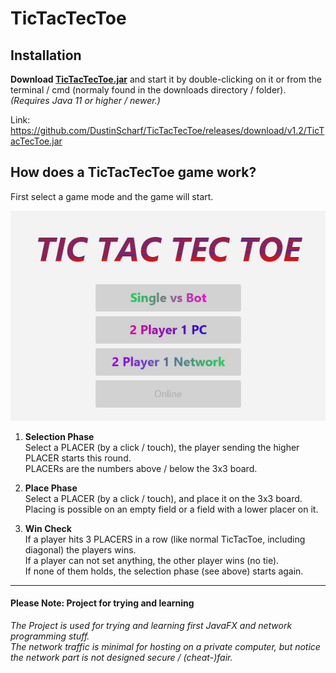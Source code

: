 # TicTacTecToe

## Installation
**Download [**TicTacTecToe**.jar](https://github.com/DustinScharf/TicTacTecToe/releases/download/v1.2/TicTacTecToe.jar "Click here to download TicTacTecToe.")** and start it by double-clicking on it or from the terminal / cmd (normaly found in the downloads directory / folder).  
_(Requires Java 11 or higher / newer.)_  

Link: https://github.com/DustinScharf/TicTacTecToe/releases/download/v1.2/TicTacTecToe.jar <br>

## How does a TicTacTecToe game work?
First select a game mode and the game will start.

![This is a demo GIF, alternatively read the tutorial below.](gameDemo.gif "An example game versus a bot")

1. **Selection Phase** <br>
Select a PLACER (by a click / touch), the player sending the higher PLACER starts this round.<br>
PLACERs are the numbers above / below the 3x3 board.

2. **Place Phase** <br>
Select a PLACER (by a click / touch), and place it on the 3x3 board.<br>
Placing is possible on an empty field or a field with a lower placer on it.

3. **Win Check** <br>
If a player hits 3 PLACERS in a row (like normal TicTacToe, including diagonal) the players wins. <br>
If a player can not set anything, the other player wins (no tie). <br>
If none of them holds, the selection phase (see above) starts again.

<hr>

#### Please Note: Project for trying and learning
_The Project is used for trying and learning first JavaFX and network programming stuff.  
The network traffic is minimal for hosting on a private computer,
but notice the network part is not designed secure / (cheat-)fair._
